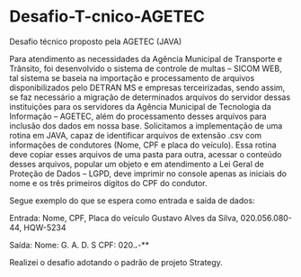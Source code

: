 # Desafio-T-cnico-AGETEC
Desafio técnico proposto pela AGETEC (JAVA)

Para atendimento as necessidades da Agência Municipal de Transporte e Trânsito, foi desenvolvido o sistema de
controle de multas – SICOM WEB, tal sistema se baseia na importação e processamento de arquivos disponibilizados pelo DETRAN
MS e empresas terceirizadas, sendo assim, se faz necessário a migração de determinados arquivos do servidor dessas instituições
para os servidores da Agência Municipal de Tecnologia da Informação – AGETEC, além do processamento desses arquivos para
inclusão dos dados em nossa base.
Solicitamos a implementação de uma rotina em JAVA, capaz de identificar arquivos de extensão .csv com informações de condutores
(Nome, CPF e placa do veículo). Essa rotina deve copiar esses arquivos de uma pasta para outra, acessar o conteúdo desses
arquivos, popular um objeto e em atendimento a Lei Geral de Proteção de Dados – LGPD, deve imprimir no console apenas as
iniciais do nome e os três primeiros dígitos do CPF do condutor.

Segue exemplo do que se espera como entrada e saída de dados:

Entrada: Nome, CPF, Placa do veículo
Gustavo Alves da Silva, 020.056.080-44, HQW-5234

Saída: 
Nome: G. A. D. S
CPF: 020.***.***-**



Realizei o desafio adotando o padrão de projeto Strategy.
